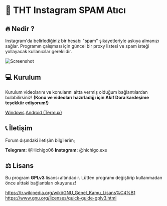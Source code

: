 # 🌙 THT Instagram SPAM Atıcı


##  🔥 Nedir ?
Instagram'da belirlediğiniz bir hesabı "spam" şikayetleriyle askıya almanızı sağlar. Programın çalışması için güncel bir proxy listesi ve spam isteği yollayacak kullanıcılar gereklidir.

![Screenshot](https://resmim.net/f/dVCM8q.png)

 ## 💻 Kurulum

Kurulum videolarını ve konularını altta vermiş olduğum bağlantılardan bulabilirsiniz! **(Konu ve videoları hazırladığı için Akif Dora kardeşime teşekkür ediyorum!)**

[Windows](https://www.youtube.com/watch?v=pE-FJwHxSG8)
[Android (Termux)](https://www.youtube.com/watch?v=4hdLzZFOTyU)

## 📞 İletişim

Forum dışındaki iletişim bilgilerim;

**Telegram:** @Hichigo06 
**Instagram:** @hichigo.exe

##  ⚖️ Lisans

Bu program **GPLv3** lisansı altındadır. Lütfen programı değiştirip kullanmadan önce alttaki bağlantıları okuyunuz!

https://tr.wikipedia.org/wiki/GNU_Genel_Kamu_Lisans%C4%B1
https://www.gnu.org/licenses/quick-guide-gplv3.html
